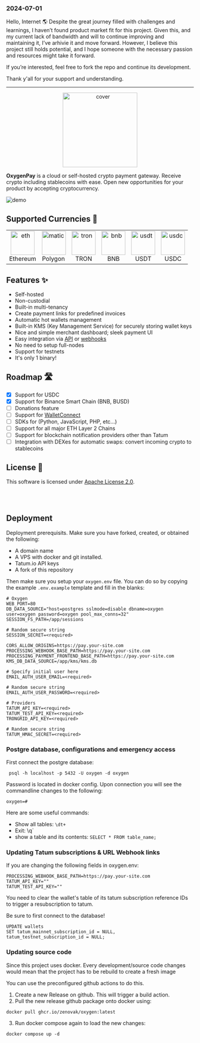 ### 2024-07-01

Hello, Internet 🌎 Despite the great journey filled with challenges and learnings, I haven’t found product market fit for this project. Given this, and my current lack of bandwidth and will to continue improving and maintaining it, I’ve arhivie it and move forward. However, I believe this project still holds potential, and I hope someone with the necessary passion and resources might take it forward. 

If you’re interested, feel free to fork the repo and continue its development.

Thank y'all for your support and understanding.

--- 

<p align="center">
  <a href="https://o2pay.co">
    <img src="./.github/static/cover.svg" height="200" alt="cover">
  </a>
</p>

**OxygenPay** is a cloud or self-hosted crypto payment gateway.
Receive crypto including stablecoins with ease. Open new opportunities for your product by accepting cryptocurrency.

<img src="./.github/static/demo.jpg" alt="demo">

## Supported Currencies 🔗

<table>
    <tr>
        <td align="center">
            <img src="./ui-dashboard/src/assets/icons/crypto/eth.svg" height="64" alt="eth">
            <div>Ethereum</div>
        </td>
        <td>
            <img src="./ui-dashboard/src/assets/icons/crypto/matic.svg" height="64" alt="matic">
            <div>Polygon</div>
        </td>
        <td align="center">
            <img src="./ui-dashboard/src/assets/icons/crypto/tron.svg" height="64" alt="tron">
            <div>TRON</div>
        </td>
        <td align="center">
            <img src="./ui-dashboard/src/assets/icons/crypto/bnb.svg" height="64" alt="bnb">
            <div>BNB</div>
        </td>
        <td align="center">
            <img src="./ui-dashboard/src/assets/icons/crypto/usdt.svg" height="64" alt="usdt">
            <div>USDT</div>
        </td>
        <td align="center">
            <img src="./ui-dashboard/src/assets/icons/crypto/usdc.svg" height="64" alt="usdc">
            <div>USDC</div>
        </td>
    </tr>
</table>

## Features ✨

- Self-hosted
- Non-custodial
- Built-in multi-tenancy
- Create payment links for predefined invoices
- Automatic hot wallets management
- Built-in KMS (Key Management Service) for securely storing wallet keys
- Nice and simple merchant dashboard; sleek payment UI
- Easy integration via [API](https://docs.o2pay.co/specs/merchant/v1/) or [webhooks](https://docs.o2pay.co/webhooks)
- No need to setup full-nodes
- Support for testnets
- It's only 1 binary!


## Roadmap 🛣️

- [x] Support for USDC
- [x] Support for Binance Smart Chain (BNB, BUSD)
- [ ] Donations feature
- [ ] Support for [WalletConnect](https://walletconnect.com/)
- [ ] SDKs for (Python, JavaScript, PHP, etc...)
- [ ] Support for all major ETH Layer 2 Chains
- [ ] Support for blockchain notification providers other than Tatum
- [ ] Integration with DEXes for automatic swaps: convert incoming crypto to stablecoins

## License 📑

This software is licensed under [Apache License 2.0](./LICENSE).

<br><br>

## Deployment
Deployment prerequisits. Make sure you have forked, created, or obtained the following:
- A domain name
- A VPS with docker and git installed.
- Tatum.io API keys
- A fork of this repository



Then make sure you setup your `oxygen.env` file. You can do so by copying the example `.env.example` template and fill in the blanks:

```
# Oxygen
WEB_PORT=80
DB_DATA_SOURCE="host=postgres sslmode=disable dbname=oxygen user=oxygen password=oxygen pool_max_conns=32"
SESSION_FS_PATH=/app/sessions

# Random secure string
SESSION_SECRET=<required>

CORS_ALLOW_ORIGINS=https://pay.your-site.com
PROCESSING_WEBHOOK_BASE_PATH=https://pay.your-site.com
PROCESSING_PAYMENT_FRONTEND_BASE_PATH=https://pay.your-site.com
KMS_DB_DATA_SOURCE=/app/kms/kms.db

# Specify initial user here
EMAIL_AUTH_USER_EMAIL=<required>

# Random secure string
EMAIL_AUTH_USER_PASSWORD=<required>

# Providers 
TATUM_API_KEY=<required>
TATUM_TEST_API_KEY=<required>
TRONGRID_API_KEY=<required>

# Random secure string
TATUM_HMAC_SECRET=<required>
```



### Postgre database, configurations and emergency access

First connect the postgre database:
```
 psql -h localhost -p 5432 -U oxygen -d oxygen
```
Password is located in docker config. Upon connection you will see the commandline changes to the following:
```
oxygen=#
```

Here are some useful commands:
- Show all tables: `\dt+`
- Exit: \q`
- show a table and its contents: `SELECT * FROM table_name;`


### Updating Tatum subscriptions & URL Webhook links
If you are changing the following fields in oxygen.env:
```
PROCESSING_WEBHOOK_BASE_PATH=https://pay.your-site.com
TATUM_API_KEY=""
TATUM_TEST_API_KEY=""
```

You need to clear the wallet's table of its tatum subscription reference IDs to trigger a resubscription to tatum.

Be sure to first connect to the database!

```
UPDATE wallets
SET tatum_mainnet_subscription_id = NULL, tatum_testnet_subscription_id = NULL;
```


### Updating source code
Since this project uses docker. Every development/source code changes would mean that the project has to be rebuild to create a fresh image

You can use the preconfigured github actions to do this.
1. Create a new Release on github. This will trigger a build action.
2. Pull the new release github package onto docker using:
```
docker pull ghcr.io/zenovak/oxygen:latest
```
3. Run docker compose again to load the new changes:
```
docker compose up -d
```
